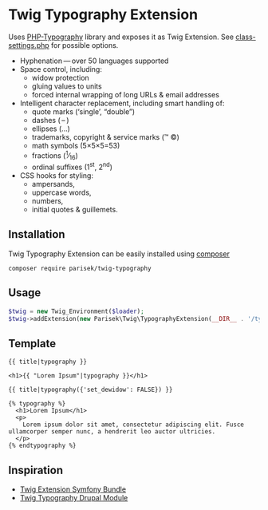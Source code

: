 Twig Typography Extension
=======================
Uses [PHP-Typography](https://github.com/mundschenk-at/php-typography) library and exposes it as Twig Extension. See [class-settings.php](https://github.com/mundschenk-at/php-typography/blob/0fa6cf412124171360eebab59ca77769c67c9740/src/class-settings.php#L247) for possible options.

*   Hyphenation — over 50 languages supported
*   Space control, including:
    -   widow protection
    -   gluing values to units
    -   forced internal wrapping of long URLs & email addresses
*   Intelligent character replacement, including smart handling of:
    -   quote marks (‘single’, “double”)
    -   dashes ( – )
    -   ellipses (…)
    -   trademarks, copyright & service marks (™ ©)
    -   math symbols (5×5×5=53)
    -   fractions (<sup>1</sup>⁄<sub>16</sub>)
    -   ordinal suffixes (1<sup>st</sup>, 2<sup>nd</sup>)
*   CSS hooks for styling:
    -   ampersands,
    -   uppercase words,
    -   numbers,
    -   initial quotes & guillemets.

## Installation

Twig Typography Extension can be easily installed using [composer](http://getcomposer.org/)

    composer require parisek/twig-typography

## Usage

```php
$twig = new Twig_Environment($loader);
$twig->addExtension(new Parisek\Twig\TypographyExtension(__DIR__ . '/typography.yml'));
```

## Template

```twig
{{ title|typography }}
```

```twig
<h1>{{ "Lorem Ipsum"|typography }}</h1>
```

```twig
{{ title|typography({'set_dewidow': FALSE}) }}
```

```twig
{% typography %}
  <h1>Lorem Ipsum</h1>
  <p>
    Lorem ipsum dolor sit amet, consectetur adipiscing elit. Fusce ullamcorper semper nunc, a hendrerit leo auctor ultricies.
  </p>
{% endtypography %}
```

## Inspiration
- [Twig Extension Symfony Bundle](https://github.com/debach/typography-bundle)
- [Twig Typography Drupal Module](https://www.drupal.org/project/twig_typography)
